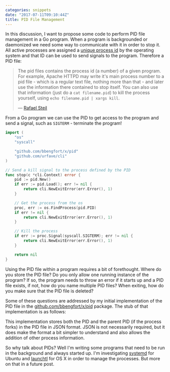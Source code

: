 ```yaml
---
categories: snippets
date: "2017-07-11T09:10:44Z"
title: PID File Management
---
```


In this discussion, I want to propose some code to perform PID file management in a Go program. When a program is backgrounded or daemonized we need some way to communicate with it in order to stop it. All active processes are assigned a [unique process id](https://en.wikipedia.org/wiki/Process_identifier) by the operating system and that ID can be used to send signals to the program. Therefore a PID file:

> The pid files contains the process id (a number) of a given program. For example, Apache HTTPD may write it's main process number to a pid file - which is a regular text file, nothing more than that - and later use the information there contained to stop itself. You can also use that information (just do a `cat filename.pid`) to kill the process yourself, using `echo filename.pid | xargs kill`.
>
> &mdash; [Rafael Steil](https://stackoverflow.com/questions/8296170/what-is-a-pid-file-and-what-does-it-contain)

From a Go program we can use the PID to get access to the program and send a signal, such as `SIGTERM` - terminate the program!

```go
import (
	"os"
	"syscall"

	"github.com/bbengfort/x/pid"
	"github.com/urfave/cli"
)

// Send a kill signal to the process defined by the PID
func stop(c *cli.Context) error {
	pid := pid.New()
	if err := pid.Load(); err != nil {
		return cli.NewExitError(err.Error(), 1)
	}

	// Get the process from the os
	proc, err := os.FindProcess(pid.PID)
	if err != nil {
		return cli.NewExitError(err.Error(), 1)
	}

	// Kill the process
	if err := proc.Signal(syscall.SIGTERM); err != nil {
		return cli.NewExitError(err.Error(), 1)
	}

	return nil
}
```

Using the PID file within a program requires a bit of forethought. Where do you store the PID file? Do you only allow one running instance of the program? If so, the program needs to throw an error if it starts up and a PID file exists, if not, how do you name multiple PID files? When exiting, how do you make sure that the PID file is deleted?

Some of these questions are addressed by my initial implementation of the PID file in the [github.com/bbengfort/x/pid](https://godoc.org/github.com/bbengfort/x/pid) package. The stub of that implementation is as follows:

<script src="https://gist.github.com/bbengfort/9120ee6ba5ee5badda578f2072e17c5a.js"></script>

This implementation stores both the PID and the parent PID (if the process forks) in the PID file in JSON format. JSON is not necessarily required, but it does make the format a bit simpler to understand and also allows the addition of other process information.

So why talk about PIDs? Well I'm writing some programs that need to be run in the background and always started up. I'm investigating [systemd](https://wiki.ubuntu.com/SystemdForUpstartUsers) for Ubuntu and [launchtl](http://www.launchd.info/) for OS X in order to manage the processes. But more on that in a future post.
